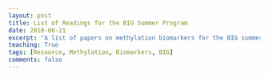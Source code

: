 ```yaml
---
layout: post
title: List of Readings for the BIG Summer Program
date: 2018-06-21
excerpt: "A list of papers on methylation biomarkers for the BIG summer program"
teaching: True
tags: [Resource, Methylation, Biomarkers, BIG]
comments: false
---
```

